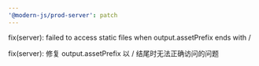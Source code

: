 ```yaml
---
'@modern-js/prod-server': patch
---
```


fix(server): failed to access static files when output.assetPrefix ends with /

fix(server): 修复 output.assetPrefix 以 / 结尾时无法正确访问的问题
